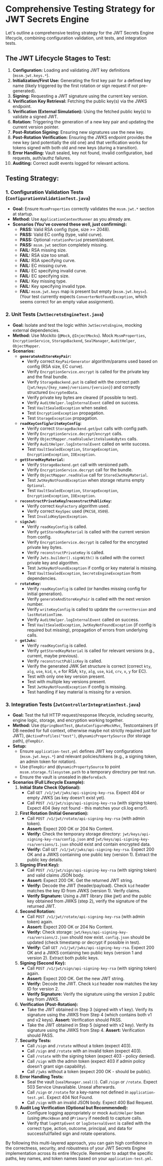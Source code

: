 # Comprehensive Testing Strategy for JWT Secrets Engine

Let's outline a comprehensive testing strategy for the JWT Secrets Engine lifecycle, combining configuration validation, unit tests, and integration tests.

## The JWT Lifecycle Stages to Test:

1.  **Configuration:** Loading and validating JWT key definitions (`mssm.jwt.keys.*`).
2.  **Initialization/First Use:** Generating the first key pair for a defined key name (likely triggered by the first rotation or sign request if not pre-generated).
3.  **Signing:** Requesting a JWT signature using the current key version.
4.  **Verification Key Retrieval:** Fetching the public key(s) via the JWKS endpoint.
5.  **Verification (External Simulation):** Using the fetched public key(s) to validate a signed JWT.
6.  **Rotation:** Triggering the generation of a new key pair and updating the current version pointer.
7.  **Post-Rotation Signing:** Ensuring new signatures use the new key.
8.  **Post-Rotation Verification:** Ensuring the JWKS endpoint provides the new key (and potentially the old one) and that verification works for tokens signed with both old and new keys (during a transition).
9.  **Error Handling:** Vault sealed, key not found, invalid configuration, bad requests, auth/authz failures.
10. **Auditing:** Correct audit events logged for relevant actions.

## Testing Strategy:

### 1. Configuration Validation Tests (`ConfigurationValidationTest.java`)

* **Goal:** Ensure `MssmProperties` correctly validates the `mssm.jwt.*` section at startup.
* **Method:** Use `ApplicationContextRunner` as you already are.
* **Scenarios (You've covered these well, just confirming):**
    * **PASS:** Valid RSA config (type, size >= 2048).
    * **PASS:** Valid EC config (type, valid curve).
    * **PASS:** Optional `rotationPeriod` present/absent.
    * **PASS:** `mssm.jwt` section completely missing.
    * **FAIL:** RSA missing size.
    * **FAIL:** RSA size too small.
    * **FAIL:** RSA specifying curve.
    * **FAIL:** EC missing curve.
    * **FAIL:** EC specifying invalid curve.
    * **FAIL:** EC specifying size.
    * **FAIL:** Key missing type.
    * **FAIL:** Key specifying invalid type.
    * **FAIL:** `mssm.jwt.keys` map is present but empty (`mssm.jwt.keys=`). (Your test currently expects `ConverterNotFoundException`, which seems correct for an empty value assignment).

### 2. Unit Tests (`JwtSecretsEngineTest.java`)

* **Goal:** Isolate and test the logic within `JwtSecretsEngine`, mocking external dependencies.
* **Method:** Use Mockito (`@Mock`, `@InjectMocks`). Mock `MssmProperties`, `EncryptionService`, `StorageBackend`, `SealManager`, `AuditHelper`, `ObjectMapper`.
* **Scenarios:**
    * **`generateAndStoreKeyPair`:**
        * Verify correct `KeyPairGenerator` algorithm/params used based on config (RSA size, EC curve).
        * Verify `EncryptionService.encrypt` is called for the private key and the final bundle.
        * Verify `StorageBackend.put` is called with the correct path (`jwt/keys/{key_name}/versions/{version}`) and correctly structured `EncryptedData`.
        * Verify private key bytes are cleared (if possible to test).
        * Verify `AuditHelper.logInternalEvent` called on success.
        * Test `VaultSealedException` when sealed.
        * Test `EncryptionException` propagation.
        * Test `StorageException` propagation.
    * **`readKeyConfig`/`writeKeyConfig`:**
        * Verify correct `StorageBackend.get`/`put` calls with config path.
        * Verify `EncryptionService.decrypt`/`encrypt` calls.
        * Verify `ObjectMapper.readValue`/`writeValueAsBytes` calls.
        * Verify `AuditHelper.logInternalEvent` called on write success.
        * Test `VaultSealedException`, `StorageException`, `EncryptionException`, `IOException`.
    * **`getStoredKeyMaterial`:**
        * Verify `StorageBackend.get` call with versioned path.
        * Verify `EncryptionService.decrypt` call for the bundle.
        * Verify `ObjectMapper.readValue` call for `StoredJwtKeyMaterial`.
        * Test `JwtKeyNotFoundException` when storage returns empty `Optional`.
        * Test `VaultSealedException`, `StorageException`, `EncryptionException`, `IOException`.
    * **`reconstructPrivateKey`/`reconstructPublicKey`:**
        * Verify correct `KeyFactory` algorithm used.
        * Verify correct `KeySpec` used (`PKCS8`, `X509`).
        * Test `InvalidKeySpecException`.
    * **`signJwt`:**
        * Verify `readKeyConfig` is called.
        * Verify `getStoredKeyMaterial` is called with the current version from config.
        * Verify `EncryptionService.decrypt` is called for the encrypted private key bytes.
        * Verify `reconstructPrivateKey` is called.
        * Verify `Jwts.builder().signWith()` is called with the correct private key and algorithm.
        * Test `JwtKeyNotFoundException` if config or key material is missing.
        * Test `VaultSealedException`, `SecretsEngineException` from dependencies.
    * **`rotateKey`:**
        * Verify `readKeyConfig` is called (or handles missing config for initial generation).
        * Verify `generateAndStoreKeyPair` is called with the next version number.
        * Verify `writeKeyConfig` is called to update the `currentVersion` and `lastRotationTime`.
        * Verify `AuditHelper.logInternalEvent` called on success.
        * Test `VaultSealedException`, `JwtKeyNotFoundException` (if config is required but missing), propagation of errors from underlying calls.
    * **`getJwks`:**
        * Verify `readKeyConfig` is called.
        * Verify `getStoredKeyMaterial` is called for relevant versions (e.g., current, maybe previous).
        * Verify `reconstructPublicKey` is called.
        * Verify the generated JWK Set structure is correct (correct `kty`, `alg`, `use`, `kid`, `n`, `e` for RSA; `kty`, `alg`, `use`, `kid`, `crv`, `x`, `y` for EC).
        * Test with only one key version present.
        * Test with multiple key versions present.
        * Test `JwtKeyNotFoundException` if config is missing.
        * Test handling if key material is missing for a version.

### 3. Integration Tests (`JwtControllerIntegrationTest.java`)

* **Goal:** Test the full HTTP request/response lifecycle, including security, engine logic, storage, and encryption working together.
* **Method:** Use `@SpringBootTest`, `@AutoConfigureMockMvc`, Testcontainers (if DB needed for full context, otherwise maybe not strictly required just for JWT), `@ActiveProfiles("test")`, `@DynamicPropertySource` (for storage path), `@TempDir`.
* **Setup:**
    * Ensure `application-test.yml` defines JWT key configurations (`mssm.jwt.keys.*`) and relevant policies/tokens (e.g., a signing token, an admin token for rotation).
    * Use `@TempDir` and `@DynamicPropertySource` to point `mssm.storage.filesystem.path` to a temporary directory per test run.
    * Ensure the vault is unsealed in `@BeforeEach`.
* **Scenarios (Full Lifecycle Example):**
    1.  **Initial State Check (Optional):**
        * Call `GET /v1/jwt/jwks/api-signing-key-rsa`. Expect 404 or empty JWKS (as key doesn't exist yet).
        * Call `POST /v1/jwt/sign/api-signing-key-rsa` (with signing token). Expect 404 (key not found - this matches your cli.log error!).
    2.  **First Rotation (Initial Generation):**
        * Call `POST /v1/jwt/rotate/api-signing-key-rsa` (with admin token).
        * **Assert:** Expect 200 OK or 204 No Content.
        * **Verify:** Check the temporary storage directory: `jwt/keys/api-signing-key-rsa/config.json` and `jwt/keys/api-signing-key-rsa/versions/1.json` should exist and contain encrypted data.
        * **Verify:** Call `GET /v1/jwt/jwks/api-signing-key-rsa`. Expect 200 OK and a JWKS containing one public key (version 1). Extract the public key details.
    3.  **Signing (First Key):**
        * Call `POST /v1/jwt/sign/api-signing-key-rsa` (with signing token) and valid claims JSON body.
        * **Assert:** Expect 200 OK. Get the returned JWT string.
        * **Verify:** Decode the JWT (header/payload). Check `kid` header matches the key ID from JWKS (version 1). Verify claims.
        * **Verify Signature:** Using a JWT library (like jjwt) and the public key obtained from JWKS (step 2), verify the signature of the returned JWT.
    4.  **Second Rotation:**
        * Call `POST /v1/jwt/rotate/api-signing-key-rsa` (with admin token) again.
        * **Assert:** Expect 200 OK or 204 No Content.
        * **Verify:** Check storage: `jwt/keys/api-signing-key-rsa/versions/2.json` should now exist. `config.json` should be updated (check timestamp or decrypt if possible in test).
        * **Verify:** Call `GET /v1/jwt/jwks/api-signing-key-rsa`. Expect 200 OK and a JWKS containing two public keys (version 1 and version 2). Extract both public keys.
    5.  **Signing (Second Key):**
        * Call `POST /v1/jwt/sign/api-signing-key-rsa` (with signing token) again.
        * **Assert:** Expect 200 OK. Get the new JWT string.
        * **Verify:** Decode the JWT. Check `kid` header now matches the key ID for version 2.
        * **Verify Signature:** Verify the signature using the version 2 public key from JWKS.
    6.  **Verification (Post-Rotation):**
        * Take the JWT obtained in Step 3 (signed with v1 key). Verify its signature using the JWKS from Step 4 (which contains both v1 and v2 keys). **Assert:** Verification should PASS.
        * Take the JWT obtained in Step 5 (signed with v2 key). Verify its signature using the JWKS from Step 4. **Assert:** Verification should PASS.
    7.  **Security Tests:**
        * Call `/sign` and `/rotate` without a token (expect 403).
        * Call `/sign` and `/rotate` with an invalid token (expect 403).
        * Call `/rotate` with the signing token (expect 403 - policy denied).
        * Call `/sign` with the admin token (expect 403 if admin policy doesn't grant sign capability).
        * Call `/jwks` without a token (expect 200 OK - should be public).
    8.  **Error Handling Tests:**
        * Seal the vault (`sealManager.seal()`). Call `/sign` or `/rotate`. Expect 503 Service Unavailable. Unseal afterwards.
        * Call `/sign` or `/rotate` for a key-name not defined in `application-test.yml`. Expect 404 Not Found.
        * Call `/sign` with an invalid JSON body. Expect 400 Bad Request.
    9.  **Audit Log Verification (Optional but Recommended):**
        * Configure logging appropriately or mock `AuditHelper` bean (using `@MockBean` and `@Primary` if needed) to capture calls.
        * Verify that `logHttpEvent` or `logInternalEvent` is called with the correct type, action, outcome, principal, and data for successful/failed sign and rotate operations.

By following this multi-layered approach, you can gain high confidence in the correctness, security, and robustness of your JWT Secrets Engine implementation across its entire lifecycle. Remember to adapt the specific paths, key names, and token names based on your `application-test.yml`.